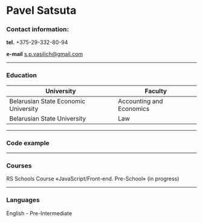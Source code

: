 # Pavel Satsuta

### Contact information:

**tel.** +375-29-332-80-94

**e-mail** s.p.vasilich@gmail.com

*****
### Education

University                           |     Faculty
-------------------------------------|------------------
Belarusian State Economic University | Accounting and Economics
Belarusian State University          | Law


*****
### Code example

*****
### Courses
RS Schools Course «JavaScript/Front-end. Pre-School» \(in progress)

*****
### Languages
English - Pre-Intermediate
